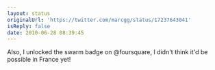 ```yaml
---
layout: status
originalUrl: 'https://twitter.com/marcgg/status/17237643041'
isReply: false
date: 2010-06-28 08:39:45
---
```


Also, I unlocked the swarm badge on @foursquare, I didn't think it'd be possible in France yet!
